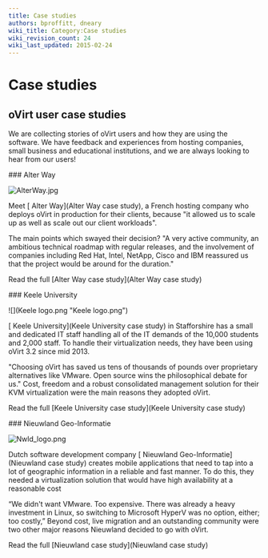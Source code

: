 ```yaml
---
title: Case studies
authors: bproffitt, dneary
wiki_title: Category:Case studies
wiki_revision_count: 24
wiki_last_updated: 2015-02-24
---
```


# Case studies

## oVirt user case studies

We are collecting stories of oVirt users and how they are using the software. We have feedback and experiences from hosting companies, small business and educational institutions, and we are always looking to hear from our users!

<div class="row">
<div class="span6 pad-left pad-right-small">
### Alter Way

![](AlterWay.jpg "AlterWay.jpg")

Meet [ Alter Way](Alter Way case study), a French hosting company who deploys oVirt in production for their clients, because "it allowed us to scale up as well as scale out our client workloads".

The main points which swayed their decision? "A very active community, an ambitious technical roadmap with regular releases, and the involvement of companies including Red Hat, Intel, NetApp, Cisco and IBM reassured us that the project would be around for the duration."

Read the full [Alter Way case study](Alter Way case study)

</div>
<div class="span6 pad-left pad-right-small">
### Keele University

![](Keele logo.png "Keele logo.png")

[ Keele University](Keele University case study) in Stafforshire has a small and dedicated IT staff handling all of the IT demands of the 10,000 students and 2,000 staff. To handle their virtualization needs, they have been using oVirt 3.2 since mid 2013.

"Choosing oVirt has saved us tens of thousands of pounds over proprietary alternatives like VMware. Open source wins the philosophical debate for us." Cost, freedom and a robust consolidated management solution for their KVM virtualization were the main reasons they adopted oVirt.

Read the full [Keele University case study](Keele University case study)

</div>
<div class="span6 pad-left pad-right-small">
### Nieuwland Geo-Informatie

![](Nwld_logo.png "Nwld_logo.png")

Dutch software development company [ Nieuwland Geo-Informatie](Nieuwland case study) creates mobile applications that need to tap into a lot of geographic information in a reliable and fast manner. To do this, they needed a virtualization solution that would have high availability at a reasonable cost

“We didn't want VMware. Too expensive. There was already a heavy investment in Linux, so switching to Microsoft HyperV was no option, either; too costly,” Beyond cost, live migration and an outstanding community were two other major reasons Nieuwland decided to go with oVirt.

Read the full [Nieuwland case study](Nieuwland case study)

</div>
</div>
